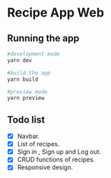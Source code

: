 # Recipe App Web

## Running the app

```bash
#development mode
yarn dev
```

```bash
#build the app
yarn build
```

```bash
#preview mode
yarn preview
```

## Todo list

- [x] Navbar.
- [x] List of recipes.
- [x] Sign in , Sign up and Log out.
- [x] CRUD functions of recipes.
- [x] Responsive design.
